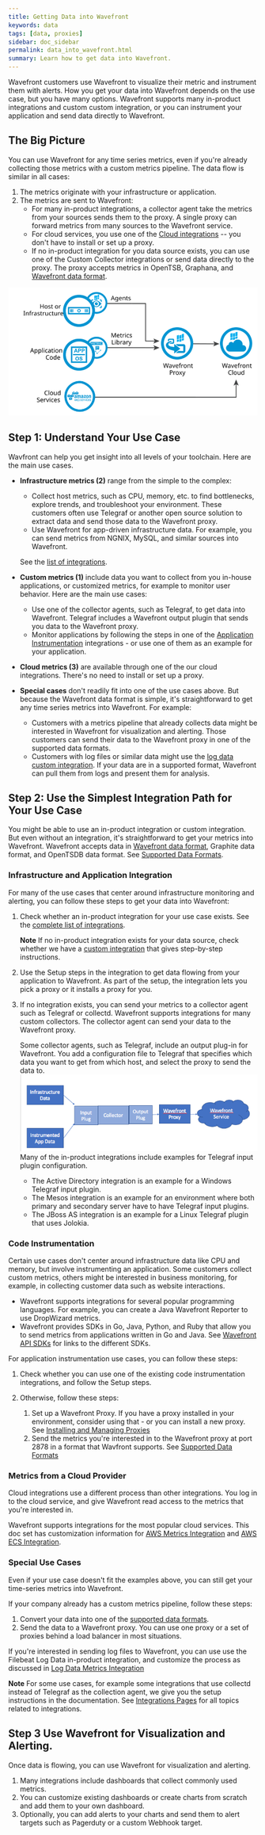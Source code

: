 ```yaml
---
title: Getting Data into Wavefront
keywords: data
tags: [data, proxies]
sidebar: doc_sidebar
permalink: data_into_wavefront.html
summary: Learn how to get data into Wavefront.
---
```

Wavefront customers use Wavefront to visualize their metric and instrument them with alerts. How you get your data into Wavefront depends on the use case, but you have many options. Wavefront supports many in-product integrations and custom custom integration, or you can instrument your application and send data directly to Wavefront.

## The Big Picture

You can use Wavefront for any time series metrics, even if you're already collecting those metrics with a custom metrics pipeline. The data flow is similar in all cases:

1. The metrics originate with your infrastructure or application.
2. The metrics are sent to Wavefront:
    * For many in-product integrations, a collector agent take the metrics from your sources sends them to the proxy. A single proxy can forward metrics from many sources to the Wavefront service.
    * For cloud services, you use one of the [Cloud integrations](integrations_list.html#cloud) -- you don't have to install or set up a proxy.
    * If no in-product integration for you data source exists, you can use one of the Custom Collector integrations or send data directly to the proxy. The proxy accepts metrics in OpenTSB, Graphana, and [Wavefront data format](images/data_flow.png).

![wavefront architecture condensed](images/wavefront_architecture_condensed.svg)

## Step 1: Understand Your Use Case

Wavfront can help you get insight into all levels of your toolchain. Here are the main use cases.

- **Infrastructure metrics (2)** range from the simple to the complex:
   - Collect host metrics, such as CPU, memory, etc. to find bottlenecks, explore trends, and troubleshoot your environment. These customers often use Telegraf or another open source solution to extract data and send those data to the Wavefront proxy.
   - Use Wavefront for app-driven infrastructure data. For example, you can send metrics from NGNIX, MySQL, and similar sources into Wavefront.

   See the [list of integrations](integrations_list.html).
- **Custom metrics (1)** include data you want to collect from you in-house applications, or customized metrics, for example to monitor user behavior. Here are the main use cases:
    - Use one of the collector agents, such as Telegraf, to get data into Wavefront. Telegraf includes a Wavefront output plugin that sends you data to the Wavefront proxy.
    - Monitor applications by following the steps in one of the [Application Instrumentation](integrations_list.html#application-instrumentation) integrations - or use one of them as an example for your application.
- **Cloud metrics (3)** are available through one of the our cloud integrations. There's no need to install or set up a proxy.
- **Special cases** don't readily fit into one of the use cases above. But because the Wavefront data format is simple, it's straightforward to get any time series metrics into Wavefront. For example:
  - Customers with a metrics pipeline that already collects data might be interested in Wavefront for visualization and alerting. Those customers can send their data to the Wavefront proxy in one of the supported data formats.
  - Customers with log files or similar data might use the [log data custom integration](integrations_log_data.html). If your data are in a supported format, Wavefront can pull them from logs and present them for analysis.

## Step 2: Use the Simplest Integration Path for Your Use Case

You might be able to use an in-product integration or custom integration. But even without an integration, it's straightforward to get your metrics into Wavefront. Wavefront accepts data in [Wavefront data format](wavefront_data_format.html), Graphite data format, and OpenTSDB data format. See [Supported Data Formats](proxies.html#supported-data-formats).

### Infrastructure and Application Integration

For many of the use cases that center around infrastructure monitoring and alerting, you can follow these steps to get your data into Wavefront:
1. Check whether an in-product integration for your use case exists. See the [complete list of integrations](integrations_list.html).

   **Note** If no in-product integration exists for your data source, check whether we have a [custom integration](integrations.html#in-product-and-custom-integrations) that gives step-by-step instructions.
2. Use the Setup steps in the integration to get data flowing from your application to Wavefront.
    As part of the setup, the integration lets you pick a proxy or it installs a proxy for you.
3. If no integration exists, you can send your metrics to a collector agent such as Telegraf or collectd.
    Wavefront supports integrations for many custom collectors. The collector agent can send your data to the Wavefront proxy.

    Some collector agents, such as Telegraf, include an output plug-in for Wavefront. You add a configuration file to Telegraf that specifies which data you want to get from which host, and select the proxy to send the data to.
![data flow](images/data_flow.png)
    Many of the in-product integrations include examples for Telegraf input plugin configuration.
    * The Active Directory integration is an example for a Windows Telegraf input plugin.
    * The Mesos integration is an example for an environment where both primary and secondary server have to have Telegraf input plugins.
    * The JBoss AS integration is an example for a Linux Telegraf plugin that uses Jolokia.

### Code Instrumentation

Certain use cases don't center around infrastructure data like CPU and memory, but involve instrumenting an application. Some customers collect custom metrics, others might be interested in business monitoring, for example, in collecting customer data such as website interactions.

* Wavefront supports integrations for several popular programming languages. For example, you can create a Java Wavefront Reporter to use DropWizard metrics.
* Wavefront provides SDKs in Go, Java, Python, and Ruby that allow you to send metrics from applications written in Go and Java. See [Wavefront API SDKs](wavefront_api.html#api-sdks) for links to the different SDKs.

For application instrumentation use cases, you can follow these steps:
1. Check whether you can use one of the existing code instrumentation integrations, and follow the Setup steps.
2. Otherwise, follow these steps:

   1. Set up a Wavefront Proxy. If you have a proxy installed in your environment, consider using that - or you can install a new proxy. See [Installing and Managing Proxies](proxies_installing.html)
   2. Send the metrics you're interested in to the Wavefront proxy at port 2878 in a format that Wavfront supports. See [Supported Data Formats](proxies.html#supported-data-formats)

### Metrics from a Cloud Provider

Cloud integrations use a different process than other integrations. You log in to the cloud service, and give Wavefront read access to the metrics that you're interested in.

Wavefront supports integrations for the most popular cloud services. This doc set has customization information for [AWS Metrics Integration](integrations_aws_metrics.html) and [AWS ECS Integration](integrations_aws_ecs.html).

### Special Use Cases

Even if your use case doesn't fit the examples above, you can still get your time-series metrics into Wavefront.

If your company already has a custom metrics pipeline, follow these steps:

1. Convert your data into one of the [supported data formats](proxies.html#supported-data-formats).
2. Send the data to a Wavefront proxy. You can use one proxy or a set of proxies behind a load balancer in most situations.

If you're interested in sending log files to Wavefront, you can use use the Filebeat Log Data in-product integration, and customize the process as discussed in [Log Data Metrics Integration](integrations_log_data.html)

**Note** For some use cases, for example some integrations that use collectd instead of Telegraf as the collection agent, we give you the setup instructions in the documentation. See [Integrations Pages](label_integrations.html) for all topics related to integrations.




## Step 3 Use Wavefront for Visualization and Alerting.

Once data is flowing, you can use Wavefront for visualization and alerting.

1. Many integrations include dashboards that collect commonly used metrics.
2. You can customize existing dashboards or create charts from scratch and add them to your own dashboard.
3. Optionally, you can add alerts to your charts and send them to alert targets such as Pagerduty or a custom Webhook target.
